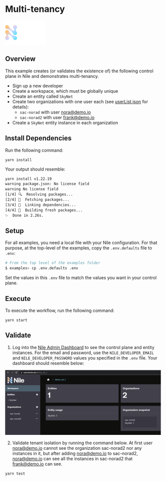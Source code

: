 # Multi-tenancy

![image](../images/Nile-text-logo.png)

## Overview

This example creates (or validates the existence of) the following control plane in Nile and demonstrates multi-tenancy.

- Sign up a new developer
- Create a workspace, which must be globally unique
- Create an entity called `SkyNet`
- Create two organizations with one user each (see [userList.json](../quickstart/src/datasets/userList.json) for details):
  - `sac-norad` with user nora@demo.io
  - `sac-norad2` with user frank@demo.io
- Create a `SkyNet` entity instance in each organization

## Install Dependencies

Run the following command:

```
yarn install
```

Your output should resemble:

```bash
yarn install v1.22.19
warning package.json: No license field
warning No license field
[1/4] 🔍  Resolving packages...
[2/4] 🚚  Fetching packages...
[3/4] 🔗  Linking dependencies...
[4/4] 🔨  Building fresh packages...
✨  Done in 2.26s.
```

## Setup

For all examples, you need a local file with your Nile configuration.
For that purpose, at the top-level of the examples, copy the `.env.defaults` file to `.env`:

```bash
# From the top level of the examples folder
$ examples> cp .env.defaults .env
```

Set the values in this `.env` file to match the values you want in your control plane.


## Execute

To execute the workflow, run the following command:

```
yarn start
```

## Validate

1. Log into the [Nile Admin Dashboard](https://nad.thenile.dev/) to see the control plane and entity instances.  For the email and password, use the `NILE_DEVELOPER_EMAIL` and `NILE_DEVELOPER_PASSWORD` values you specified in the `.env` file.  Your dashboard should resemble below:

![image](images/nad.png)

2. Validate tenant isolation by running the command below. At first user nora@demo.io cannot see the organization sac-norad2 nor any instances in it, but after adding nora@demo.io to sac-norad2, nora@demo.io can see all the instances in sac-norad2 that frank@demo.io can see.

```
yarn test
```
